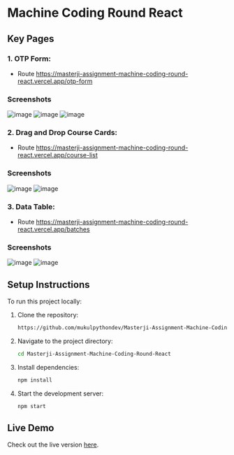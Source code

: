 # Machine Coding Round React


## Key Pages

### 1. OTP Form:
- Route https://masterji-assignment-machine-coding-round-react.vercel.app/otp-form
### Screenshots
![image](https://github.com/user-attachments/assets/073c68d8-0186-4da8-8066-f8a60717943f)
![image](https://github.com/user-attachments/assets/6de00a91-5164-4dd0-b986-517936689305)
![image](https://github.com/user-attachments/assets/6fe0325e-efce-429e-9d97-83b4d81e5e32)


### 2. Drag and Drop Course Cards:
- Route https://masterji-assignment-machine-coding-round-react.vercel.app/course-list
### Screenshots
![image](https://github.com/user-attachments/assets/b54b87a7-e53d-4692-95eb-e2971fe06e24)
![image](https://github.com/user-attachments/assets/aec56859-334b-482f-83c8-add936da7c80)

### 3. Data Table:
- Route https://masterji-assignment-machine-coding-round-react.vercel.app/batches
### Screenshots
![image](https://github.com/user-attachments/assets/4fad7095-b713-48a3-98b2-112a9516556d)
![image](https://github.com/user-attachments/assets/850667de-ac77-4b13-9dec-c613d2621bca)


## Setup Instructions

To run this project locally:

1. Clone the repository:

    ```bash
    https://github.com/mukulpythondev/Masterji-Assignment-Machine-Coding-Round-React/
    ```

2. Navigate to the project directory:

    ```bash
    cd Masterji-Assignment-Machine-Coding-Round-React
    ```

3. Install dependencies:

    ```bash
    npm install
    ```

4. Start the development server:

    ```bash
    npm start
    ```

## Live Demo

Check out the live version [here](https://masterji-assignment-machine-coding-round-react.vercel.app/).
